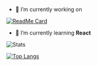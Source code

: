 <!--
**Asiern/Asiern** is a ✨ _special_ ✨ repository because its `README.md` (this file) appears on your GitHub profile.-->

- 🔭 I’m currently working on

[![ReadMe Card](https://github-readme-stats.vercel.app/api/pin/?username=asiern&repo=speedrunhub&theme=ayu-mirage)](https://github.com/anuraghazra/github-readme-stats)

- 🌱 I’m currently learning **React**

![Stats](https://github-readme-stats.vercel.app/api?username=Asiern&show_icons=true&theme=ayu-mirage)

[![Top Langs](https://github-readme-stats.vercel.app/api/top-langs/?username=Asiern&layout=compact&theme=ayu-mirage)](https://github.com/anuraghazra/github-readme-stats)
